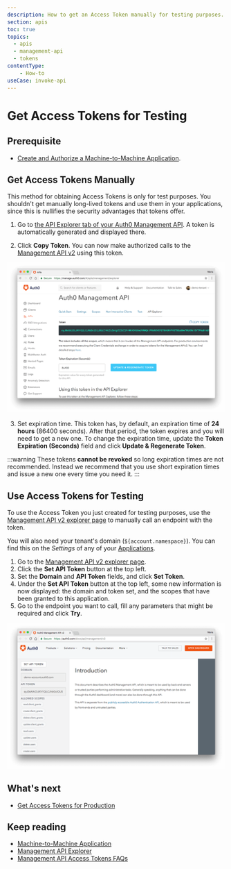 ```yaml
---
description: How to get an Access Token manually for testing purposes.
section: apis
toc: true
topics:
  - apis
  - management-api
  - tokens
contentType: 
    - How-to
useCase: invoke-api
---
```


# Get Access Tokens for Testing

## Prerequisite

* [Create and Authorize a Machine-to-Machine Application](/api/management/v2/create-m2m-app). 

## Get Access Tokens Manually

This method for obtaining Access Tokens is only for test purposes. You shouldn't get manually long-lived tokens and use them in your applications, since this is nullifies the security advantages that tokens offer. 

1. Go to [the API Explorer tab of your Auth0 Management API](${manage_url}/#/apis/management/explorer). 
A token is automatically generated and displayed there. 

2. Click __Copy Token__. 
You can now make authorized calls to the [Management API v2](/api/management/v2) using this token.

![Test Application](/media/articles/api/tokens/copy-token.png)

3. Set expiration time.
This token has, by default, an expiration time of __24 hours__ (86400 seconds). After that period, the token expires and you will need to get a new one. To change the expiration time, update the __Token Expiration (Seconds)__ field and click __Update & Regenerate Token__.

:::warning
These tokens **cannot be revoked** so long expiration times are not recommended. Instead we recommend that you use short expiration times and issue a new one every time you need it.
:::

## Use Access Tokens for Testing

To use the Access Token you just created for testing purposes, use the [Management API v2 explorer page](/api/management/v2) to manually call an endpoint with the token.

You will also need your tenant's domain (`${account.namespace}`). You can find this on the _Settings_ of any of your [Applications](${manage_url}/#/applications/${account.clientId}/settings).

1. Go to the [Management API v2 explorer page](/api/management/v2).
1. Click the __Set API Token__ button at the top left.
1. Set the __Domain__ and __API Token__ fields, and click __Set Token__.
1. Under the __Set API Token__ button at the top left, some new information is now displayed: the domain and token set, and the scopes that have been granted to this application.
1. Go to the endpoint you want to call, fill any parameters that might be required and click __Try__.

![Set the Token](/media/articles/api/tokens/set-token.png)

## What's next

* [Get Access Tokens for Production](/v2/get-access-tokens-for-production)

## Keep reading

* [Machine-to-Machine Application](/applications/machine-to-machine)
* [Management API Explorer](/api/management/v2#!)
* [Management API Access Tokens FAQs](/v2/faq-management-api-access-tokens)